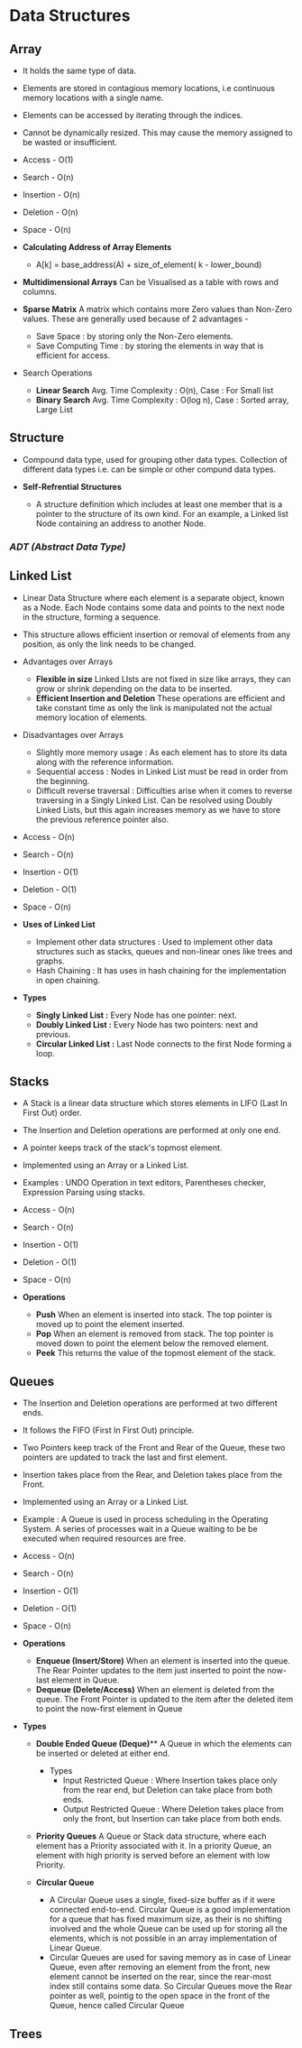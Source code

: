 # Data Structures

## Array
  
  * It holds the same type of data.
  * Elements are stored in contagious memory locations, i.e continuous memory locations with a single name.
  * Elements can be accessed by iterating through the indices.
  * Cannot be dynamically resized. This may cause the memory assigned to be wasted or insufficient.
  
  * Access      - O(1)
  * Search      - O(n)
  * Insertion   - O(n)
  * Deletion    - O(n)
  * Space       - O(n)
  
  * **Calculating Address of Array Elements** 
      * A[k] = base_address(A) + size_of_element( k - lower_bound)
      
  * **Multidimensional Arrays**
    Can be Visualised as a table with rows and columns.
    
  * **Sparse Matrix**
    A matrix which contains more Zero values than Non-Zero values. These are generally used because of 2 advantages -
      * Save Space : by storing only the Non-Zero elements.
      * Save Computing Time : by storing the elements in way that is efficient for access.
      
  * Search Operations
    * **Linear Search** 
      Avg. Time Complexity : O(n), Case : For Small list
    * **Binary Search**
      Avg. Time Complexity : O(log n), Case : Sorted array, Large List


## Structure

  * Compound data type, used for grouping other data types.
    Collection of different data types i.e. can be simple or other compund data types.
    
  * **Self-Refrential Structures**
    * A structure definition which includes at least one member that is a pointer to the structure of its own kind.
      For an example, a Linked list Node containing an address to another Node.


### *ADT (Abstract Data Type)*

## Linked List

  * Linear Data Structure where each element is a separate object, known as a Node.
    Each Node contains some data and points to the next node in the structure, forming a sequence.
  * This structure allows efficient insertion or removal of elements from any position, as only the link needs to be changed.
  
  * Advantages over Arrays
    * **Flexible in size**
      Linked LIsts are not fixed in size like arrays, they can grow or shrink depending on the data to be inserted.
    * **Efficient Insertion and Deletion**
      These operations are efficient and take constant time as only the link is manipulated not the actual memory location of elements.
      
  * Disadvantages over Arrays
    * Slightly more memory usage : 
      As each element has to store its data along with the reference information.
    * Sequential access : 
      Nodes in Linked List must be read in order from the beginning.
    * Difficult reverse traversal : 
      Difficulties arise when it comes to reverse traversing in a Singly Linked List. Can be resolved using Doubly Linked Lists, but this again increases memory as we have to store the previous reference pointer also.
      
  * Access      - O(n)
  * Search      - O(n)
  * Insertion   - O(1)
  * Deletion    - O(1)
  * Space       - O(n)
  
  * **Uses of Linked List**
    * Implement other data structures : 
      Used to implement other data structures such as stacks, queues and non-linear ones like trees and graphs.
    * Hash Chaining : 
      It has uses in hash chaining for the implementation in open chaining.
      
  * **Types** 
    * **Singly Linked List :** Every Node has one pointer: next.
    * **Doubly Linked List :**  Every Node has two pointers: next and previous.
    * **Circular Linked List :** Last Node connects to the first Node forming a loop.
  
  
## Stacks

  * A Stack is a linear data structure which stores elements in LIFO (Last In First Out) order.
  * The Insertion and Deletion operations are performed at only one end.
  * A pointer keeps track of the stack's topmost element.
  * Implemented using an Array or a Linked List.
  * Examples : UNDO Operation in text editors, Parentheses checker, Expression Parsing using stacks.
  
  * Access      - O(n)
  * Search      - O(n)
  * Insertion   - O(1)
  * Deletion    - O(1)
  * Space       - O(n)
  
  * **Operations**
    * **Push**
      When an element is inserted into stack. The top pointer is moved up to point the element inserted.
    * **Pop**
      When an element is removed from stack. The top pointer is moved down to point the element below the removed element.
    * **Peek**
      This returns the value of the topmost element of the stack.
      
      
## Queues

  * The Insertion and Deletion operations are performed at two different ends.
  * It follows the FIFO (First In First Out) principle.
  * Two Pointers keep track of the Front and Rear of the Queue, these two pointers are updated to track the last and first element.
  * Insertion takes place from the Rear, and Deletion takes place from the Front.
  * Implemented using an Array or a Linked List.
  * Example : A Queue is used in process scheduling in the Operating System. 
    A series of processes wait in a Queue waiting to be be executed when required resources are free.
  
  * Access      - O(n)
  * Search      - O(n)
  * Insertion   - O(1)
  * Deletion    - O(1)
  * Space       - O(n)
  
  * **Operations**
    * **Enqueue (Insert/Store)**
    When an element is inserted into the queue.
    The Rear Pointer updates to the item just inserted to point the now-last element in Queue.
    * **Dequeue (Delete/Access)**
    When an element is deleted from the queue.
    The Front Pointer is updated to the item after the deleted item to point the now-first element in Queue
  
  * **Types**
  
    * **Double Ended Queue (Deque)****
      A Queue in which the elements can be inserted or deleted at either end.
      * Types
        * Input Restricted Queue : 
          Where Insertion takes place only from the rear end, but Deletion can take place from both ends.
        * Output Restricted Queue : 
          Where Deletion takes place from only the front, but Insertion can take place from both ends.
  
    * **Priority Queues**
      A Queue or Stack data structure, where each element has a Priority associated with it. 
      In a priority Queue, an element with high priority is served before an element with low Priority.
      
    * **Circular Queue**
      * A Circular Queue uses a single, fixed-size buffer as if it were connected end-to-end.
      Circular Queue is a good implementation for a queue that has fixed maximum size, as their is no shifting involved and the whole Queue can be used up for storing all the elements, which is not possible in an array implementation of Linear Queue.
      * Circular Queues are used for saving memory as in case of Linear Queue, even after removing an element from the front, new element cannot be inserted on the rear, since the rear-most index still contains some data.
      So Circular Queues move the Rear pointer as well, pointig to the open space in the front of the Queue, hence called Circular Queue
    
  
## Trees
  
  
